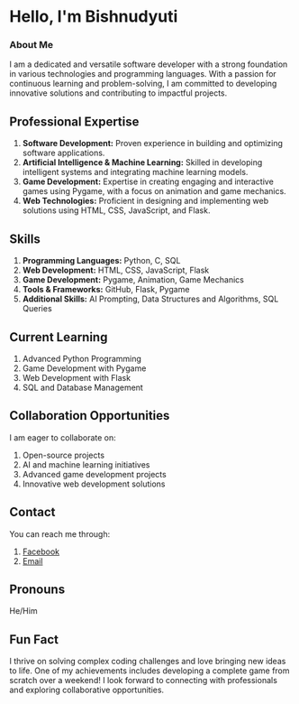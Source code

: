 # Hello, I'm Bishnudyuti 

### About Me
I am a dedicated and versatile software developer with a strong foundation in various technologies and programming languages. With a passion for continuous learning and problem-solving, I am committed to developing innovative solutions and contributing to impactful projects.

## Professional Expertise
1. **Software Development:** Proven experience in building and optimizing software applications.
2. **Artificial Intelligence & Machine Learning:** Skilled in developing intelligent systems and integrating machine learning models.
3. **Game Development:** Expertise in creating engaging and interactive games using Pygame, with a focus on animation and game mechanics.
4. **Web Technologies:** Proficient in designing and implementing web solutions using HTML, CSS, JavaScript, and Flask.

## Skills
1. **Programming Languages:** Python, C, SQL
2. **Web Development:** HTML, CSS, JavaScript, Flask
3. **Game Development:** Pygame, Animation, Game Mechanics
4. **Tools & Frameworks:** GitHub, Flask, Pygame
5. **Additional Skills:** AI Prompting, Data Structures and Algorithms, SQL Queries

## Current Learning
1. Advanced Python Programming
2. Game Development with Pygame
3. Web Development with Flask
4. SQL and Database Management

## Collaboration Opportunities
I am eager to collaborate on:
1. Open-source projects
2. AI and machine learning initiatives
3. Advanced game development projects
4. Innovative web development solutions

## Contact
You can reach me through:
1. [Facebook](https://www.facebook.com/profile.php?id=61556164139046)
2. [Email](Bishnudyutigiri12@gmail.com)

## Pronouns
He/Him

## Fun Fact
I thrive on solving complex coding challenges and love bringing new ideas to life. One of my achievements includes developing a complete game from scratch over a weekend!
I look forward to connecting with professionals and exploring collaborative opportunities.
